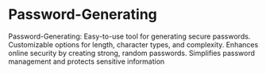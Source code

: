 # Password-Generating
Password-Generating: Easy-to-use tool for generating secure passwords. Customizable options for length, character types, and complexity. Enhances online security by creating strong, random passwords. Simplifies password management and protects sensitive information
